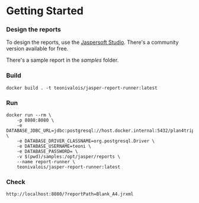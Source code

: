 # Getting Started

### Design the reports
To design the reports, use the [Jaspersoft Studio](https://community.jaspersoft.com/project/jaspersoft-studio). There's a community version available for free.

There's a sample report in the *samples* folder.

### Build
```
docker build . -t teonivalois/jasper-report-runner:latest
```

### Run
```
docker run --rm \
	-p 8080:8080 \
	-e DATABASE_JDBC_URL=jdbc:postgresql://host.docker.internal:5432/plan4trip \
	-e DATABASE_DRIVER_CLASSNAME=org.postgresql.Driver \
	-e DATABASE_USERNAME=teoni \
	-e DATABASE_PASSWORD= \
	-v $(pwd)/samples:/opt/jasper/reports \
	--name report-runner \
	teonivalois/jasper-report-runner:latest
```
	
### Check
```
http://localhost:8080/?reportPath=Blank_A4.jrxml
```
